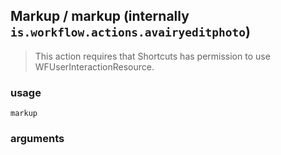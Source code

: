 
## Markup / markup (internally `is.workflow.actions.avairyeditphoto`)


> This action requires that Shortcuts has permission to use WFUserInteractionResource.

### usage
`markup `

### arguments

